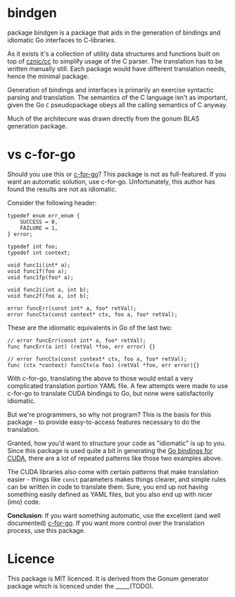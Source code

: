 # bindgen
package bindgen is a package that aids in the generation of bindings and idiomatic Go interfaces to C-libraries.

As it exists it's a collection of utility data structures and functions built on top of [cznic/cc](https://github.com/cznic/cc) to simplify usage of the C parser. The translation has to be written manually still. Each package would have different translation needs, hence the minimal package.

Generation of bindings and interfaces is primarily an exercise syntactic parsing and translation. The semantics of the C language isn't as important, given the Go `C` pseudopackage obeys all the calling semantics of C anyway. 

Much of the architecure was drawn directly from the gonum BLAS generation package.

# vs c-for-go

Should you use this or [c-for-go](https://github.com/xlab/c-for-go)? This package is not as full-featured. If you want an automatic solution, use c-for-go. Unfortunately, this author has found the results are not as idiomatic.

Consider the following header:

```
typedef enum err_enum {
	SUCCESS = 0,
	FAILURE = 1,
} error;

typedef int foo; 
typedef int context;

void func1i(int* a);
void func1f(foo a); 
void func1fp(foo* a);

void func2i(int a, int b);
void func2f(foo a, int b);

error funcErr(const int* a, foo* retVal);
error funcCtx(const context* ctx, foo a, foo* retVal);
```

These are the idiomatic equivalents in Go of the last two:

```
// error funcErr(const int* a, foo* retVal);
func funcErr(a int) (retVal *foo, err error) {} 

// error funcCtx(const context* ctx, foo a, foo* retVal);
func (ctx *context) funcCtx(a foo) (retVal *foo, err error){}
```

With c-for-go, translating the above to those would entail a very complicated translation portion YAML file. A few attempts were made to use c-for-go to translate CUDA bindings to Go, but none were satisfactorily idiomatic. 

But we're programmers, so why not program? This is the basis for this package - to provide easy-to-access features necessary to do the translation. 

Granted, how you'd want to structure your code as "idiomatic" is up to you. Since this package is used quite a bit in generating the [Go bindings for CUDA](https://github.com/gorgonia/cu), there are a lot of repeated patterns like those two examples above.

The CUDA libraries also come with certain patterns that make translation easier - things like `const` parameters makes things clearer, and simple rules can be written in code to translate them. Sure, you end up not having something easily defined as YAML files, but you also end up with nicer (imo) code.

**Conclusion**: If you want something automatic, use the excellent (and well documented) [c-for-go](https://github.com/xlab/c-for-go). If you want more control over the translation process, use this package.


# Licence 

This package is MIT licenced. It is derived from the Gonum generator package which is licenced under the _____(TODO). 
